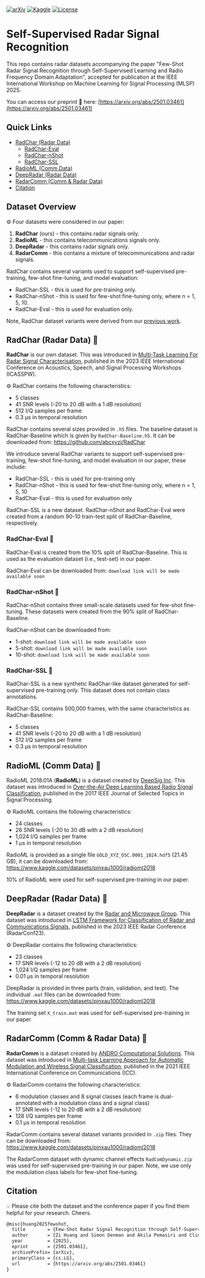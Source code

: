 [![arXiv](https://img.shields.io/badge/arXiv-2501.10407-b31b1b.svg)](https://arxiv.org/abs/2501.03461) [![Kaggle](https://img.shields.io/badge/Kaggle-RadCharSSL-blue?logo=kaggle)](https://www.kaggle.com/datasets/abcxyzi/radcharssl-mlsp-2025) [![License](https://img.shields.io/badge/license-CC%20BY--NC%204.0-lightgrey.svg)](https://creativecommons.org/licenses/by-nc-sa/4.0/)

# Self-Supervised Radar Signal Recognition

This repo contains radar datasets accompanying the paper "Few-Shot Radar Signal Recognition through Self-Supervised Learning and Radio Frequency Domain Adaptation", accepted for publication at the IEEE International Workshop on Machine Learning for Signal Processing (MLSP) 2025.

You can access our preprint 📄 here: [https://arxiv.org/abs/2501.03461](https://arxiv.org/abs/2501.03461)

## Quick Links

- [RadChar (Radar Data)](#radchar-radar-data)
    - [RadChar-Eval](#radchar-eval)
    - [RadChar-nShot](#radchar-nshot)
    - [RadChar-SSL](#radchar-ssl)
- [RadioML (Comm Data)](#radioml-comm-data)
- [DeepRadar (Radar Data)](#deepradar-radar-data)
- [RadarComm (Comm & Radar Data)](#radarcomm-comm--radar-data)
- [Citation](#citation)

## Dataset Overview

⚙️ Four datasets were considered in our paper:

1. **RadChar** (ours) - this contains radar signals only.
2. **RadioML** - this contains telecommunications signals only.
3. **DeepRadar** - this contains radar signals only.
4. **RadarComm** - this contains a mixture of telecommunications and radar signals.

RadChar contains several variants used to support self-supervised pre-training, few-shot fine-tuning, and model evaluation:

- RadChar-SSL - this is used for pre-training only.
- RadChar-nShot - this is used for few-shot fine-tuning only, where n = 1, 5, 10.
- RadChar-Eval - this is used for evaluation only.

Note, RadChar dataset variants were derived from our [previous work](https://github.com/abcxyzi/RadChar).

## RadChar (Radar Data) 📂

**RadChar** is our own dataset. This was introduced in [Multi-Task Learning For Radar Signal Characterisation](https://ieeexplore.ieee.org/document/10193318), published in the 2023 IEEE International Conference on Acoustics, Speech, and Signal Processing Workshops (ICASSPW).

⚙️ RadChar contains the following characteristics:
- 5 classes
- 41 SNR levels (-20 to 20 dB with a 1 dB resolution)
- 512 I/Q samples per frame
- 0.3 μs in temporal resolution

RadChar contains several sizes provided in `.h5` files. The baseline dataset is RadChar-Baseline which is given by `RadChar-Baseline.h5`. It can be downloaded from: https://github.com/abcxyzi/RadChar

We introduce several RadChar variants to support self-supervised pre-training, few-shot fine-tuning, and model evaluation in our paper, these include:

- RadChar-SSL - this is used for pre-training only
- RadChar-nShot - this is used for few-shot fine-tuning only, where n = 1, 5, 10
- RadChar-Eval - this is used for evaluation only

RadChar-SSL is a new dataset. RadChar-nShot and RadChar-Eval were created from a random 90-10 train-test split of RadChar-Baseline, respectively.

### RadChar-Eval 💾

RadChar-Eval is created from the 10% split of RadChar-Baseline. This is used as the evaluation dataset (i.e., test-set) in our paper.

RadChar-Eval can be downloaded from: `download link will be made available soon`

### RadChar-nShot 💾

RadChar-nShot contains three small-scale datasets used for few-shot fine-tuning. These datasets were created from the 90% split of RadChar-Baseline.

RadChar-nShot can be downloaded from: 
- 1-shot: `download link will be made available soon`
- 5-shot: `download link will be made available soon`
- 10-shot: `download link will be made available soon`

### RadChar-SSL 💾

RadChar-SSL is a new synthetic RadChar-like dataset generated for self-supervised pre-training only. This dataset does not contain class annotations.

RadChar-SSL contains 500,000 frames, with the same characteristics as RadChar-Baseline:
- 5 classes
- 41 SNR levels (-20 to 20 dB with a 1 dB resolution)
- 512 I/Q samples per frame
- 0.3 μs in temporal resolution

## RadioML (Comm Data) 📂 

RadioML 2018.01A (**RadioML**) is a dataset created by [DeepSig Inc](https://www.deepsig.ai/). This dataset was introduced in [Over-the-Air Deep Learning Based Radio Signal Classification](https://ieeexplore.ieee.org/document/8267032), published in the 2017 IEEE Journal of Selected Topics in Signal Processing.

⚙️ RadioML contains the following characteristics:
- 24 classes
- 26 SNR levels (-20 to 30 dB with a 2 dB resolution)
- 1,024 I/Q samples per frame
- 1 μs in temporal resolution 

RadioML is provided as a single file `GOLD_XYZ_OSC.0001_1024.hdf5` (21.45 GB), it can be downloaded from: https://www.kaggle.com/datasets/pinxau1000/radioml2018

10% of RadioML were used for self-supervised pre-training in our paper.

## DeepRadar (Radar Data) 📂 

**DeepRadar** is a dataset created by the [Radar and Microwave Group](http://www.gmr.ssr.upm.es:8080/?language=EN). This dataset was introduced in [LSTM Framework for Classification of Radar and Communications Signals](https://ieeexplore.ieee.org/document/10149618), published in the 2023 IEEE Radar Conference (RadarConf23).

⚙️ DeepRadar contains the following characteristics:
- 23 classes
- 17 SNR levels (-12 to 20 dB with a 2 dB resolution)
- 1,024 I/Q samples per frame
- 0.01 μs in temporal resolution

DeepRadar is provided in three parts (train, validation, and test). The individual `.mat` files can be downloaded from: https://www.kaggle.com/datasets/pinxau1000/radioml2018

The training set `X_train.mat` was used for self-supervised pre-training in our paper

## RadarComm (Comm & Radar Data) 📂

**RadarComm** is a dataset created by [ANDRO Computational Solutions](https://www.androcs.com/wp/). This dataset was introduced in [Multi-task Learning Approach for Automatic Modulation and Wireless Signal Classification](https://ieeexplore.ieee.org/document/9500447), published in the 2021 IEEE International Conference on Communications (ICC).

⚙️ RadarComm contains the following characteristics:
- 6 modulation classes and 8 signal classes (each frame is dual-annotated with a modulation class and a signal class)
- 17 SNR levels (-12 to 20 dB with a 2 dB resolution)
- 128 I/Q samples per frame
- 0.1 μs in temporal resolution

RadarComm contains several dataset variants provided in `.zip` files. They can be downloaded from: https://www.kaggle.com/datasets/pinxau1000/radioml2018

The RadarComm dataset with dynamic channel effects `RadComDynamic.zip` was used for self-supervised pre-training in our paper. Note, we use only the modulation class labels for few-shot fine-tuning. 

## Citation

💡 Please cite both the dataset and the conference paper if you find them helpful for your research. Cheers.

```latex
@misc{huang2025fewshot,
  title        = {Few-Shot Radar Signal Recognition through Self-Supervised Learning and Radio Frequency Domain Adaptation},
  author       = {Zi Huang and Simon Denman and Akila Pemasiri and Clinton Fookes and Terrence Martin},
  year         = {2025},
  eprint       = {2501.03461},
  archivePrefix= {arXiv},
  primaryClass = {cs.LG},
  url          = {https://arxiv.org/abs/2501.03461}
}
```